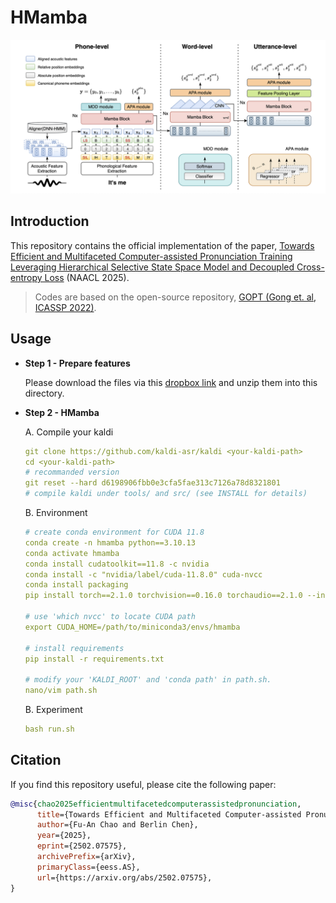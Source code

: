 # HMamba

<p align="left"><img src="https://github.com/Fuann/hmamba/blob/main/pics/hmamba.png?raw=true" alt="hmamba" width="800"/></p>

## Introduction

This repository contains the official implementation of the paper, [Towards Efficient and Multifaceted Computer-assisted Pronunciation Training Leveraging Hierarchical Selective State Space Model and Decoupled Cross-entropy Loss](https://arxiv.org/abs/2502.07575) (NAACL 2025).

> Codes are based on the open-source repository, [GOPT (Gong et. al, ICASSP 2022)](https://github.com/YuanGongND/gopt).

## Usage

- **Step 1 - Prepare features**

  Please download the files via this [dropbox link](https://www.dropbox.com/scl/fi/2avige1colrltska5746i/data.zip?rlkey=hr5ahgyiihvshnx4f6fm5z7i6&st=iemoz1ot&dl=1) and unzip them into this directory.

- **Step 2 - HMamba**

  A. Compile your kaldi
  ``` yaml
  git clone https://github.com/kaldi-asr/kaldi <your-kaldi-path>
  cd <your-kaldi-path>
  # recommanded version
  git reset --hard d6198906fbb0e3cfa5fae313c7126a78d8321801
  # compile kaldi under tools/ and src/ (see INSTALL for details)
  ```
  
  B. Environment
  ``` yaml
  # create conda environment for CUDA 11.8
  conda create -n hmamba python==3.10.13
  conda activate hmamba
  conda install cudatoolkit==11.8 -c nvidia
  conda install -c "nvidia/label/cuda-11.8.0" cuda-nvcc
  conda install packaging
  pip install torch==2.1.0 torchvision==0.16.0 torchaudio==2.1.0 --index-url https://download.pytorch.org/whl/cu118

  # use 'which nvcc' to locate CUDA path
  export CUDA_HOME=/path/to/miniconda3/envs/hmamba

  # install requirements
  pip install -r requirements.txt

  # modify your 'KALDI_ROOT' and 'conda path' in path.sh.
  nano/vim path.sh
  ```

  B. Experiment
  ``` yaml
  bash run.sh
  ```
  
## Citation

If you find this repository useful, please cite the following paper:

``` bibtex
@misc{chao2025efficientmultifacetedcomputerassistedpronunciation,
      title={Towards Efficient and Multifaceted Computer-assisted Pronunciation Training Leveraging Hierarchical Selective State Space Model and Decoupled Cross-entropy Loss}, 
      author={Fu-An Chao and Berlin Chen},
      year={2025},
      eprint={2502.07575},
      archivePrefix={arXiv},
      primaryClass={eess.AS},
      url={https://arxiv.org/abs/2502.07575}, 
}
```

